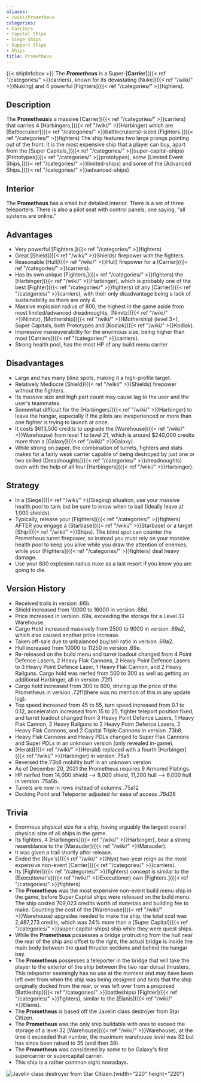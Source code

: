 ```yaml
---
aliases:
- /wiki/Prometheus
categories:
- Carriers
- Capital Ships
- Siege Ships
- Support Ships
- Ships
title: Prometheus
---
```


{{< shipInfobox >}} The **_Prometheus_** is a Super-[**Carrier**]({{< ref "/categories/" >}}carriers), known for its devastating [Nuke]({{< ref "/wiki/" >}}Nuking) and 4 powerful [Fighters]({{< ref "/categories/" >}}fighters).

## Description 

The **Prometheus**is a massive [Carrier]({{< ref "/categories/" >}}carriers) that carries 4 [Harbingers,]({{< ref "/wiki/" >}}Harbinger) which are [Battlecruiser]({{< ref "/categories/" >}}battlecruisers)-sized [Fighters.]({{< ref "/categories/" >}}fighters) The ship features two large prongs pointing out of the front. It is the most expensive ship that a player can buy, apart from the [Super Capitals,]({{< ref "/categories/" >}}super-capital-ships) [Prototypes]({{< ref "/categories/" >}}prototypes), some [Limited Event Ships,]({{< ref "/categories/" >}}limited-ships) and some of the [Advanced Ships.]({{< ref "/categories/" >}}advanced-ships)

## Interior 

The **Prometheus** has a small but detailed interior. There is a set of three teleporters. There is also a pilot seat with control panels, one saying, "all systems are online."

## Advantages 

- Very powerful [Fighters.]({{< ref "/categories/" >}}fighters)
- Great [Shield]({{< ref "/wiki/" >}}Shields) firepower with the fighters.
- Reasonable [Hull]({{< ref "/wiki/" >}}Hull) firepower for a [Carrier]({{< ref "/categories/" >}}carriers).
- Has its own unique [Fighters,]({{< ref "/categories/" >}}fighters) the [Harbinger]({{< ref "/wiki/" >}}Harbinger), which is probably one of the best [Fighter]({{< ref "/categories/" >}}fighters) of any [Carrier]({{< ref "/categories/" >}}carriers), with their only disadvantage being a lack of sustainability as there are only 4.
- Massive explosion radius of 800, the highest in the game aside from most limited/advanced dreadnoughts, [Nimitz]({{< ref "/wiki/" >}}Nimitz), [Mothership]({{< ref "/wiki/" >}}Mothership) (level 3+), Super Capitals, both Prototypes and [Kodiak]({{< ref "/wiki/" >}}Kodiak).
- Impressive maneuverability for the enormous size, being higher than most [Carriers]({{< ref "/categories/" >}}carriers).
- Strong health pool, has the most HP of any build menu carrier.

## Disadvantages 

- Large and has many blind spots, making it a high-profile target.
- Relatively Mediocre [Shield]({{< ref "/wiki/" >}}Shields) firepower without the fighters.
- Its massive size and high part count may cause lag to the user and the user's teammates.
- Somewhat difficult for the [Harbingers]({{< ref "/wiki/" >}}Harbinger) to leave the hangar, especially if the pilots are inexperienced or more than one fighter is trying to launch at once.
- It costs $613,500 credits to upgrade the [Warehouse]({{< ref "/wiki/" >}}Warehouse) from level 1 to level 21, which is around $240,000 credits more than a [Galaxy]({{< ref "/wiki/" >}}Galaxy).
- While strong on paper, the combination of turrets, fighters and stats makes for a fairly weak carrier capable of being destroyed by just one or two skilled [Dreadnoughts]({{< ref "/categories/" >}}dreadnoughts) even with the help of all four [Harbingers]({{< ref "/wiki/" >}}Harbinger).

## Strategy 

- In a [Siege]({{< ref "/wiki/" >}}Sieging) situation, use your massive health pool to tank but be sure to know when to bail (Ideally leave at 1,000 shields).
- Typically, release your [Fighters]({{< ref "/categories/" >}}fighters) AFTER you engage a [Starbase]({{< ref "/wiki/" >}}Starbase) or a target [Ship]({{< ref "/wiki/" >}}Ships). The blind spot can counter the Prometheus turret firepower, so instead you must rely on your massive health pool to keep you alive while you draw the attention of enemies, while your [Fighters]({{< ref "/categories/" >}}fighters) deal heavy damage.
- Use your 800 explosion radius nuke as a last resort if you know you are going to die.

## Version History  

- Received trails in version .66b.
- Shield increased from 10000 to 16000 in version .68d.
- Price increased in version .69a, exceeding the storage for a Level 32 Warehouse.
- Cargo Hold increased massively from 2500 to 9000 in version .69a2, which also caused another price increase.
- Taken off-sale due to unbalanced buy/sell ratio in version .69a2.
- Hull increased from 10000 to 11250 in version .69e.
- Re-released on the build menu and turret loadout changed from 4 Point Defence Lasers, 2 Heavy Flak Cannons, 2 Heavy Point Defence Lasers to 3 Heavy Point Defence Laser, 1 Heavy Flak Cannon, and 2 Heavy Railguns. Cargo hold was nerfed from 500 to 300 as well as getting an additional Harbinger, all in version .72f1.
- Cargo hold increased from 300 to 600, driving up the price of the Prometheus in version .72f1(there was no mention of this in any update log).
- Top speed increased from 45 to 55, turn speed increased from 0.1 to 0.12, acceleration increased from 15 to 25, fighter teleport position fixed, and turret loadout changed from 3 Heavy Point Defence Lasers, 1 Heavy Flak Cannon, 2 Heavy Railguns to 2 Heavy Point Defence Lasers, 2 Heavy Flak Cannons, and 2 Capital Triple Cannons in version .73b8.
- Heavy Flak Cannons and Heavy PDLs changed to Super Flak Cannons and Super PDLs in an unknown version (only revealed in-game).
- [Herald]({{< ref "/wiki/" >}}Herald) replaced with a fourth [Harbinger]({{< ref "/wiki/" >}}Harbinger) in version .75a5
- Reversed the.73b8 mobility buff in an unknown version
- As of December 20, 2021 the Prometheus requires 9 Armored Platings.
- HP nerfed from 14,000 shield --> 8,000 shield, 11,200 hull --> 6,000 hull in version .75a5b.
- Turrets are now in rows instead of columns .75a12
- Docking Point and Teleporter adjusted for ease of access .76d28

## Trivia 

- Enormous physical size for a ship, having arguably the largest overall physical size of all ships in the game.
- Its fighters, 4 [Harbingers]({{< ref "/wiki/" >}}Harbinger), bear a strong resemblance to the [Marauder]({{< ref "/wiki/" >}}Marauder).    
- It was given a trail shortly after release.
- Ended the [Nyx's]({{< ref "/wiki/" >}}Nyx) two-year reign as the most expensive non-event [Carrier]({{< ref "/categories/" >}}carriers).
- Its [Fighter]({{< ref "/categories/" >}}fighters) concept is similar to the [Executioner's]({{< ref "/wiki/" >}}Executioner) own [Fighters.]({{< ref "/categories/" >}}fighters)
- The **Prometheus** was the most expensive non-event build menu ship in the game, before Super Capital ships were released on the build menu. The ship costed 709,023 credits worth of materials and building fee to make. Counting the cost of the [Warehouse]({{< ref "/wiki/" >}}Warehouse) upgrades needed to make the ship, the total cost was 2,487,273 credits, which was 24% more than a [Super Capital]({{< ref "/categories/" >}}super-capital-ships) ship while they were quest ships.
- While the **Prometheus** possesses a bridge protruding from the hull near the rear of the ship and offset to the right, the actual bridge is inside the main body between the quad thruster sections and behind the hangar bay.
- The **Prometheus** possesses a teleporter in the bridge that will take the player to the exterior of the ship between the two rear dorsal thrusters. This teleporter seemingly has no use at the moment and may have been left over from when the ship was being designed and hints that the ship originally docked from the rear, or was left over from a proposed [Battleship]({{< ref "/categories/" >}}battleships) [Fighter]({{< ref "/categories/" >}}fighters), similar to the [Elanis]({{< ref "/wiki/" >}}Elanis).
- The **Prometheus** is based off the Javelin class destroyer from Star Citizen.
- The **Prometheus** was the only ship buildable with ores to exceed the storage of a level 32 [Warehouse]({{< ref "/wiki/" >}}Warehouse), at the time it exceeded that number, the maximum warehouse level was 32 but has since been raised to 35 (and then 38).
- The **Prometheus** was considered by some to be Galaxy's first supercarrier or supercapital carrier.
- This ship is a rather common sight nowadays.

![Javelin class destroyer from Star
Citizen.](Javelin_ATV_13.png "Javelin class destroyer from Star Citizen."){width="220" height="220"}